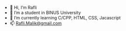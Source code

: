 - 👋 Hi, I’m Rafli
- 👀 I’m a student in BINUS University
- 🌱 I’m currently learning C/CPP, HTML, CSS, Jacascript
- 📫 Rafli.Malik@gmail.com

<!---
RMalik777/RMalik777 is a ✨ special ✨ repository because its `README.md` (this file) appears on your GitHub profile.
You can click the Preview link to take a look at your changes.
--->
